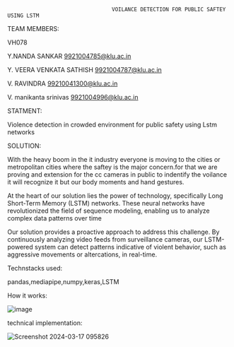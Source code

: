                                      VOILANCE DETECTION FOR PUBLIC SAFTEY USING LSTM
TEAM MEMBERS:

VH078

Y.NANDA SANKAR  9921004785@klu.ac.in

Y. VEERA VENKATA SATHISH  9921004787@klu.ac.in

V. RAVINDRA  99210041300@klu.ac.in

V. manikanta srinivas  9921004996@klu.ac.in

STATMENT:

 Violence detection in crowded environment for public safety using Lstm networks

 SOLUTION:

 With the heavy boom in the it industry everyone is moving to the cities or metropolitan cities where the saftey is the major concern.for that we are proving and extension for the cc cameras in public to indentify the voilance it will recognize it but our body moments and hand gestures.
 
At the heart of our solution lies the power of technology, specifically Long Short-Term Memory (LSTM) networks. These neural networks have revolutionized the field of sequence modeling, enabling us to analyze complex data patterns over time

Our solution provides a proactive approach to address this challenge. By continuously analyzing video feeds from surveillance cameras, our LSTM-powered system can detect patterns indicative of violent behavior, such as aggressive movements or altercations, in real-time.

Technstacks used:

pandas,mediapipe,numpy,keras,LSTM

How it works:

![image](https://github.com/Nanda235/hackaton/assets/163506816/37c50e47-7207-46ac-aa77-9af3ca6b9be6)

technical implementation:

![Screenshot 2024-03-17 095826](https://github.com/Nanda235/hackaton/assets/163506816/b91f4480-19b9-47f2-b639-24bab591362a)

